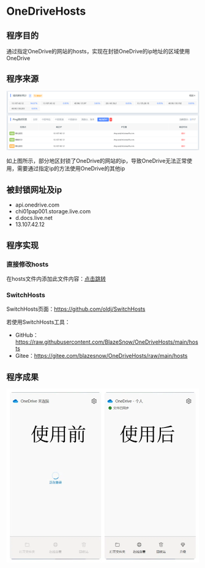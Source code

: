 # OneDriveHosts

## 程序目的

通过指定OneDrive的网站的hosts，实现在封锁OneDrive的ip地址的区域使用OneDrive

## 程序来源

![ban](/image/ban.png)

如上图所示，部分地区封锁了OneDrive的网站的ip，导致OneDrive无法正常使用，需要通过指定ip的方法使用OneDrive的其他ip

## 被封锁网址及ip

- api.onedrive.com
- chi01pap001.storage.live.com
- d.docs.live.net
- 13.107.42.12

## 程序实现

### 直接修改hosts

在hosts文件内添加此文件内容：[点击跳转](/hosts)

### SwitchHosts

SwitchHosts页面：https://github.com/oldj/SwitchHosts

若使用SwitchHosts工具：

- GitHub：https://raw.githubusercontent.com/BlazeSnow/OneDriveHosts/main/hosts
- Gitee：https://gitee.com/blazesnow/OneDriveHosts/raw/main/hosts

## 程序成果

![effect](/image/effect.png)